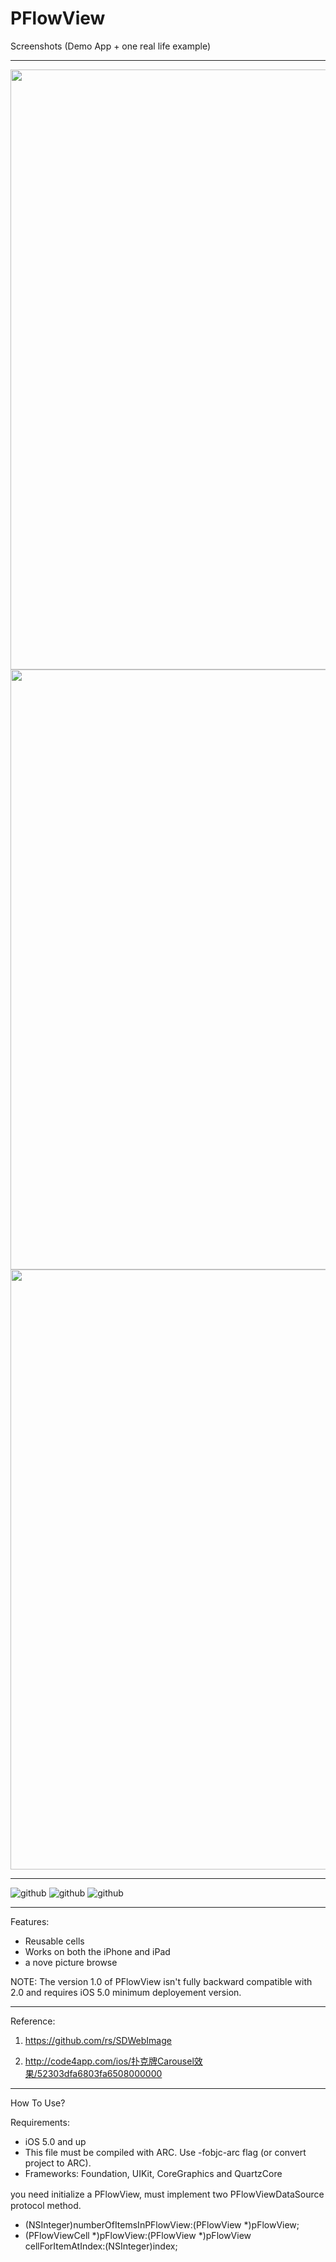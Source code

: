PFlowView
=========

Screenshots (Demo App + one real life example)

----------------------------------------------
<img  width="640" height="960" src="https://github.com/pjk1129/PFlowView/blob/master/PFlowView/res/image0.PNG?raw=true"/> 
<img  width="640" height="960" src="https://github.com/pjk1129/PFlowView/blob/master/PFlowView/res/image1.PNG?raw=true"/> 
<img  width="640" height="960" src="https://github.com/pjk1129/PFlowView/blob/master/PFlowView/res/image2.PNG?raw=true"/> 

----------------------------------------------
![github](https://github.com/pjk1129/PFlowView/blob/master/PFlowView/res/image0IOS7.png?raw=true "github")
![github](https://github.com/pjk1129/PFlowView/blob/master/PFlowView/res/image0IOS7.png?raw=true "github")
![github](https://github.com/pjk1129/PFlowView/blob/master/PFlowView/res/image2IOS7.png?raw=true "github")

----------------------------------------------


Features:
* Reusable cells
* Works on both the iPhone and iPad
* a nove picture browse

NOTE: The version 1.0 of PFlowView isn't fully backward compatible with 2.0 and requires iOS 5.0 minimum deployement version. 

----------------------------------------------

Reference:

1) https://github.com/rs/SDWebImage

2) http://code4app.com/ios/扑克牌Carousel效果/52303dfa6803fa6508000000

----------------------------------------------

How To Use?

Requirements:
* iOS 5.0 and up
* This file must be compiled with ARC. Use -fobjc-arc flag (or convert project to ARC).
* Frameworks: Foundation, UIKit, CoreGraphics and QuartzCore


you need initialize a PFlowView, must implement two PFlowViewDataSource　protocol method.

- (NSInteger)numberOfItemsInPFlowView:(PFlowView *)pFlowView;
- (PFlowViewCell *)pFlowView:(PFlowView *)pFlowView cellForItemAtIndex:(NSInteger)index;
